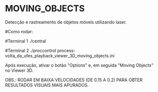 MOVING_OBJECTS
====
Detecção e rastreamento de objetos móveis utilizando laser.

#Como rodar:

#Terminal 1
	./central

#Terminal 2
	./proccontrol process-volta_da_ufes_playback_viewer_3D_moving_objects.ini

Após execução, ativar o botão "Options" e, em seguida "Moving Objects" no Viewer 3D.



OBS.: RODAR EM BAIXA VELOCIDADES (DE 0.15 A 0.2) PARA OBTER RESULTADOS VISUAIS MAIS APURADOS.

